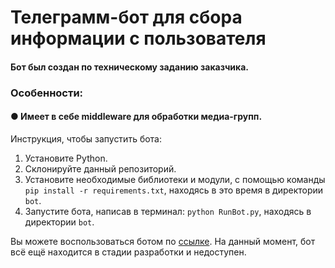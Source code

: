 # Телеграмм-бот для сбора информации с пользователя

#### Бот был создан по техническому заданию заказчика.

### Особенности:

#### ● Имеет в себе middleware для обработки медиа-групп.

Инструкция, чтобы запустить бота:

1.  Установите Python.
2.  Склонируйте данный репозиторий.
3.  Установите необходимые библиотеки и модули, с помощью команды `pip install -r requirements.txt`, находясь в это время в директории `bot`.
4.  Запустите бота, написав в терминал: `python RunBot.py`, находясь в директории `bot`.

Вы можете воспользоваться ботом по [ссылке](https://t.me/teeeeeeestttttttttiinnngBot). На данный момент, бот всё ещё находится в стадии разработки и недоступен.

